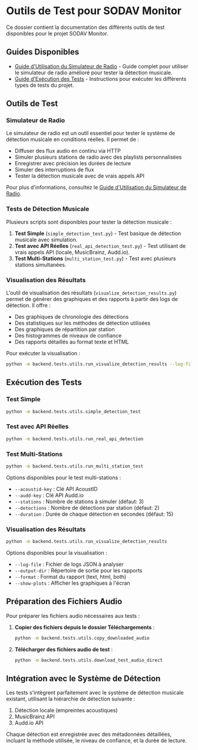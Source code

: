 # Outils de Test pour SODAV Monitor

Ce dossier contient la documentation des différents outils de test disponibles pour le projet SODAV Monitor.

## Guides Disponibles

- [Guide d'Utilisation du Simulateur de Radio](radio_simulator_guide.md) - Guide complet pour utiliser le simulateur de radio amélioré pour tester la détection musicale.
- [Guide d'Exécution des Tests](running_tests.md) - Instructions pour exécuter les différents types de tests du projet.

## Outils de Test

### Simulateur de Radio

Le simulateur de radio est un outil essentiel pour tester le système de détection musicale en conditions réelles. Il permet de :

- Diffuser des flux audio en continu via HTTP
- Simuler plusieurs stations de radio avec des playlists personnalisées
- Enregistrer avec précision les durées de lecture
- Simuler des interruptions de flux
- Tester la détection musicale avec de vrais appels API

Pour plus d'informations, consultez le [Guide d'Utilisation du Simulateur de Radio](radio_simulator_guide.md).

### Tests de Détection Musicale

Plusieurs scripts sont disponibles pour tester la détection musicale :

1. **Test Simple** (`simple_detection_test.py`) - Test basique de détection musicale avec simulation.
2. **Test avec API Réelles** (`real_api_detection_test.py`) - Test utilisant de vrais appels API (locale, MusicBrainz, Audd.io).
3. **Test Multi-Stations** (`multi_station_test.py`) - Test avec plusieurs stations simultanées.

### Visualisation des Résultats

L'outil de visualisation des résultats (`visualize_detection_results.py`) permet de générer des graphiques et des rapports à partir des logs de détection. Il offre :

- Des graphiques de chronologie des détections
- Des statistiques sur les méthodes de détection utilisées
- Des graphiques de répartition par station
- Des histogrammes de niveaux de confiance
- Des rapports détaillés au format texte et HTML

Pour exécuter la visualisation :
```bash
python -m backend.tests.utils.run_visualize_detection_results --log-file <fichier_logs.json>
```

## Exécution des Tests

### Test Simple
```bash
python -m backend.tests.utils.simple_detection_test
```

### Test avec API Réelles
```bash
python -m backend.tests.utils.run_real_api_detection
```

### Test Multi-Stations
```bash
python -m backend.tests.utils.run_multi_station_test
```

Options disponibles pour le test multi-stations :
- `--acoustid-key` : Clé API AcoustID
- `--audd-key` : Clé API Audd.io
- `--stations` : Nombre de stations à simuler (défaut: 3)
- `--detections` : Nombre de détections par station (défaut: 2)
- `--duration` : Durée de chaque détection en secondes (défaut: 15)

### Visualisation des Résultats
```bash
python -m backend.tests.utils.run_visualize_detection_results
```

Options disponibles pour la visualisation :
- `--log-file` : Fichier de logs JSON à analyser
- `--output-dir` : Répertoire de sortie pour les rapports
- `--format` : Format du rapport (text, html, both)
- `--show-plots` : Afficher les graphiques à l'écran

## Préparation des Fichiers Audio

Pour préparer les fichiers audio nécessaires aux tests :

1. **Copier des fichiers depuis le dossier Téléchargements** :
   ```bash
   python -m backend.tests.utils.copy_downloaded_audio
   ```

2. **Télécharger des fichiers audio de test** :
   ```bash
   python -m backend.tests.utils.download_test_audio_direct
   ```

## Intégration avec le Système de Détection

Les tests s'intègrent parfaitement avec le système de détection musicale existant, utilisant la hiérarchie de détection suivante :

1. Détection locale (empreintes acoustiques)
2. MusicBrainz API
3. Audd.io API

Chaque détection est enregistrée avec des métadonnées détaillées, incluant la méthode utilisée, le niveau de confiance, et la durée de lecture. 